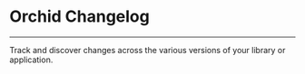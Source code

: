 # Orchid Changelog
---

Track and discover changes across the various versions of your library or application.
